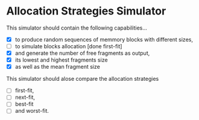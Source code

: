 # Allocation Strategies Simulator

This simulator should contain the following capabilities...

- [x] to produce random sequences of memmory blocks with different sizes,
- [ ] to simulate blocks allocation [done first-fit]
- [x] and generate the number of free fragments as output, 
- [x] its lowest and highest fragments size 
- [x] as well as the mean fragment size

This simulator should alose compare the allocation strategies 

- [ ] first-fit,
- [ ] next-fit,
- [ ] best-fit 
- [ ] and worst-fit.
